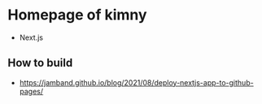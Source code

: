 # Homepage of kimny
- Next.js

## How to build
- https://jamband.github.io/blog/2021/08/deploy-nextjs-app-to-github-pages/
